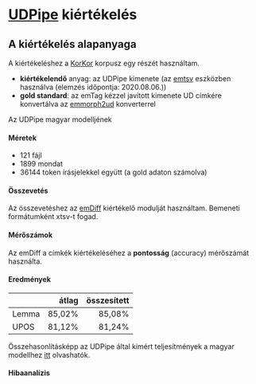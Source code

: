# [UDPipe](http://ufal.mff.cuni.cz/udpipe) kiértékelés

## A kiértékelés alapanyaga
A kiértékeléshez a [KorKor](https://github.com/vadno/korkor_pilot) korpusz egy részét használtam.

* __kiértékelendő__ anyag: az UDPipe kimenete (az [emtsv](https://github.com/dlt-rilmta/emtsv) eszközben használva (elemzés időpontja: 2020.08.06.))
* __gold standard__: az emTag kézzel javított kimenete UD címkére konvertálva az [emmorph2ud](https://github.com/vadno/emmorph2ud ) konverterrel

Az UDPipe magyar modelljének 

#### Méretek
* 121 fájl
* 1899 mondat
* 36144 token írásjelekkel együtt (a gold adaton számolva)

#### Összevetés
Az összevetéshez az [emDiff](https://github.com/vadno/emdiff) kiértékelő modulját használtam.
Bemeneti formátumként xtsv-t fogad.

#### Mérőszámok
Az emDiff a címkék kiértékeléséhez a __pontosság__ (accuracy) mérőszámát használta.

#### Eredmények
|                   | átlag   | összesített |
| ----------------- |--------:| -----------:|
| Lemma             | 85,02%  | 85,08%      |
| UPOS              | 81,12%  | 81,24%      |

Összehasonlításképp az UDPipe által kimért teljesítmények a magyar modellhez [itt](http://ufal.mff.cuni.cz/udpipe/models) olvashatók.

#### Hibaanalízis
